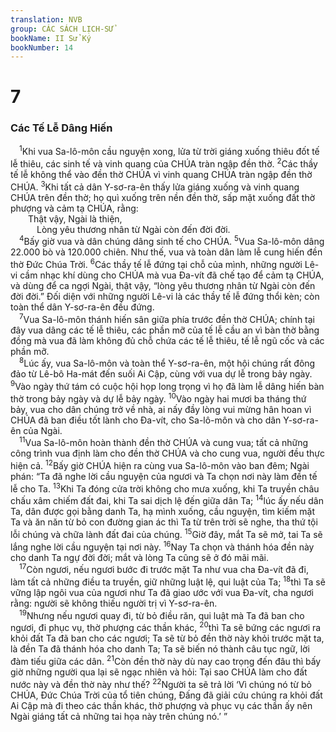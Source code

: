 ```yaml
---
translation: NVB
group: CÁC SÁCH LỊCH-SỬ
bookName: II Sử Ký 
bookNumber: 14
---
```


<div class="title"><h1>7</h1><h3>Các Tế Lễ Dâng Hiến </h3></div>
<span class="verse 2su_7_1"> <sup>1</sup>Khi vua Sa-lô-môn cầu nguyện xong, lửa từ trời giáng xuống thiêu đốt tế lễ thiêu, các sinh tế và vinh quang của CHÚA tràn ngập đền thờ. </span>
<span class="verse 2su_7_2"><sup>2</sup>Các thầy tế lễ không thể vào đền thờ CHÚA vì vinh quang CHÚA tràn ngập đền thờ CHÚA. </span>
<span class="verse 2su_7_3"><sup>3</sup>Khi tất cả dân Y-sơ-ra-ên thấy lửa giáng xuống và vinh quang CHÚA trên đền thờ; họ quì xuống trên nền đền thờ, sấp mặt xuống đất thờ phượng và cảm tạ CHÚA, rằng: <br/>  Thật vậy, Ngài là thiện, <br/>   Lòng yêu thương nhân từ Ngài còn đến đời đời. <br/></span>
<span class="verse 2su_7_4"> <sup>4</sup>Bấy giờ vua và dân chúng dâng sinh tế cho CHÚA. </span>
<span class="verse 2su_7_5"><sup>5</sup>Vua Sa-lô-môn dâng 22.000 bò và 120.000 chiên. Như thế, vua và toàn dân làm lễ cung hiến đền thờ Đức Chúa Trời. </span>
<span class="verse 2su_7_6"><sup>6</sup>Các thầy tế lễ đứng tại chỗ của mình, những người Lê-vi cầm nhạc khí dùng cho CHÚA mà vua Đa-vít đã chế tạo để cảm tạ CHÚA, và dùng để ca ngợi Ngài, thật vậy, “lòng yêu thương nhân từ Ngài còn đến đời đời.” Đối diện với những người Lê-vi là các thầy tế lễ đứng thổi kèn; còn toàn thể dân Y-sơ-ra-ên đều đứng. <br/></span>
<span class="verse 2su_7_7"> <sup>7</sup>Vua Sa-lô-môn thánh hiến sân giữa phía trước đền thờ CHÚA; chính tại đây vua dâng các tế lễ thiêu, các phần mỡ của tế lễ cầu an vì bàn thờ bằng đồng mà vua đã làm không đủ chỗ chứa các tế lễ thiêu, tế lễ ngũ cốc và các phần mỡ. <br/></span>
<span class="verse 2su_7_8"> <sup>8</sup>Lúc ấy, vua Sa-lô-môn và toàn thể Y-sơ-ra-ên, một hội chúng rất đông đảo từ Lê-bô Ha-mát đến suối Ai Cập, cùng với vua dự lễ trong bảy ngày. </span>
<span class="verse 2su_7_9"><sup>9</sup>Vào ngày thứ tám có cuộc hội họp long trọng vì họ đã làm lễ dâng hiến bàn thờ trong bảy ngày và dự lễ bảy ngày. </span>
<span class="verse 2su_7_10"><sup>10</sup>Vào ngày hai mươi ba tháng thứ bảy, vua cho dân chúng trở về nhà, ai nấy đầy lòng vui mừng hân hoan vì CHÚA đã ban điều tốt lành cho Đa-vít, cho Sa-lô-môn và cho dân Y-sơ-ra-ên của Ngài. <br/></span>
<span class="verse 2su_7_11"> <sup>11</sup>Vua Sa-lô-môn hoàn thành đền thờ CHÚA và cung vua; tất cả những công trình vua định làm cho đền thờ CHÚA và cho cung vua, người đều thực hiện cả. </span>
<span class="verse 2su_7_12"><sup>12</sup>Bấy giờ CHÚA hiện ra cùng vua Sa-lô-môn vào ban đêm; Ngài phán: “Ta đã nghe lời cầu nguyện của ngươi và Ta chọn nơi này làm đền tế lễ cho Ta. </span>
<span class="verse 2su_7_13"><sup>13</sup>Khi Ta đóng cửa trời không cho mưa xuống, khi Ta truyền châu chấu xâm chiếm đất đai, khi Ta sai dịch lệ đến giữa dân Ta; </span>
<span class="verse 2su_7_14"><sup>14</sup>lúc ấy nếu dân Ta, dân được gọi bằng danh Ta, hạ mình xuống, cầu nguyện, tìm kiếm mặt Ta và ăn năn từ bỏ con đường gian ác thì Ta từ trên trời sẽ nghe, tha thứ tội lỗi chúng và chữa lành đất đai của chúng. </span>
<span class="verse 2su_7_15"><sup>15</sup>Giờ đây, mắt Ta sẽ mở, tai Ta sẽ lắng nghe lời cầu nguyện tại nơi này. </span>
<span class="verse 2su_7_16"><sup>16</sup>Nay Ta chọn và thánh hóa đền này cho danh Ta ngự đời đời; mắt và lòng Ta cũng sẽ ở đó mãi mãi. <br/></span>
<span class="verse 2su_7_17"> <sup>17</sup>Còn ngươi, nếu ngươi bước đi trước mặt Ta như vua cha Đa-vít đã đi, làm tất cả những điều ta truyền, giữ những luật lệ, qui luật của Ta; </span>
<span class="verse 2su_7_18"><sup>18</sup>thì Ta sẽ vững lập ngôi vua của ngươi như Ta đã giao ước với vua Đa-vít, cha ngươi rằng: người sẽ không thiếu người trị vì Y-sơ-ra-ên. <br/></span>
<span class="verse 2su_7_19"> <sup>19</sup>Nhưng nếu ngươi quay đi, từ bỏ điều răn, qui luật mà Ta đã ban cho ngươi, đi phục vụ, thờ phượng các thần khác, </span>
<span class="verse 2su_7_20"><sup>20</sup>thì Ta sẽ bứng các ngươi ra khỏi đất Ta đã ban cho các ngươi; Ta sẽ từ bỏ đền thờ này khỏi trước mặt ta, là đền Ta đã thánh hóa cho danh Ta; Ta sẽ biến nó thành câu tục ngữ, lời đàm tiếu giữa các dân. </span>
<span class="verse 2su_7_21"><sup>21</sup>Còn đền thờ này dù nay cao trọng đến đâu thì bấy giờ những người qua lại sẽ ngạc nhiên và hỏi: Tại sao CHÚA làm cho đất nước này và đền thờ này như thế? </span>
<span class="verse 2su_7_22"><sup>22</sup>Người ta sẽ trả lời ‘Vì chúng nó từ bỏ CHÚA, Đức Chúa Trời của tổ tiên chúng, Đấng đã giải cứu chúng ra khỏi đất Ai Cập mà đi theo các thần khác, thờ phượng và phục vụ các thần ấy nên Ngài giáng tất cả những tai họa này trên chúng nó.’ ” <br/></span>
